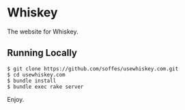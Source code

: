 # Whiskey

The website for Whiskey.

## Running Locally

    $ git clone https://github.com/soffes/usewhiskey.com.git
    $ cd usewhiskey.com
    $ bundle install
    $ bundle exec rake server

Enjoy.
